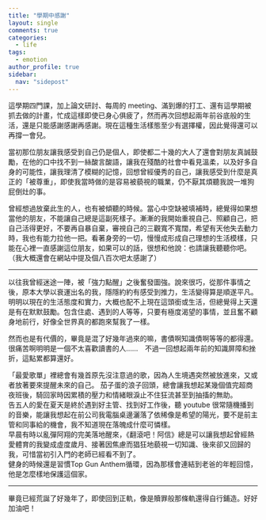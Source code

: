 ```yaml
---
title: "學期中感謝"
layout: single
comments: true
categories:
  - life
tags:
  - emotion
author_profile: true
sidebar:
  nav: "sidepost"
---
```

這學期四門課，加上論文研討、每周的 meeting、滿到爆的打工、還有這學期被抓去做的計畫，忙成這樣即使已身心俱疲了，然而再次回想起兩年前谷底般的生活，還是只能感謝感謝再感謝。現在這種生活樣態至少有選擇權，因此覺得還可以再撐一會兒。

當初那位朋友讓我感受到自己仍是個人，即使都二十幾的大人了還會對朋友真誠鼓勵，在他的口中找不到一絲酸言酸語，讓我在殘酷的社會中看見溫柔，以及好多自身的可能性，讓我理清了模糊的記憶，回想曾經優秀的自己，讓我感受到什麼是真正的「被尊重」，即使我當時做的是容易被藐視的職業，仍不厭其煩聽我說一堆狗屁倒灶的事。

曾經想過放棄此生的人，也有被傾聽的時候。當心中空缺被填補時，總覺得如果想當他的朋友，不能讓自己總是這副死樣子。漸漸的我開始重視自己、照顧自己，把自己活得更好，不要再自暴自棄，審視自己的三觀寬不寬闊，希望有天他失去動力時，我也有能力拉他一把。看著身旁的一切，慢慢成形成自己理想的生活模樣，只能在心裡一直感謝這位朋友，如果可以的話，很想和他說：也請讓我聽聽你吧。（我大概還會在網站中提及個八百次吧太感謝了）

---

以往我曾經迷途一陣，被「強力點醒」之後奮發圖強。說來很巧，從那件事情之後，原本大學以衰運出名的我，隱隱約約有感受到推力，生活變得算是順遂平凡。明明以現在的生活態度和實力，大概也配不上現在這頭銜或生活，但總覺得上天還是有在默默鼓勵。包含住處、遇到的人等等，只要有極度渴望的事情，並且奮不顧身地前行，好像全世界真的都跑來幫我了一樣。

然而也是有代價的，畢竟是混了好幾年過來的嘛，書債啊知識債啊等等的都得還。很痛苦啊明明是一個不太喜歡讀書的人……　不過一回想起兩年前的知識屏障和挫折，這點累都算還好。

「最愛歌單」裡總會有幾首原先沒注意過的歌，因為人生境遇突然被放進來，又或者放著要來提醒未來的自己。
茄子蛋的浪子回頭，總會讓我想起某幾個值完超商夜班後，騎回家時因累積的壓力和情緒眼淚止不住狂流甚至到抽搐的無助。  
告五人的愛在夏天是終於遇到好主管、找到好工作後，聽 youtube 很常隨機播到的音樂，能讓我想起在前公司我電腦桌邊灑落了依稀像是希望的陽光，要不是前主管和同事給的機會，我不知道現在落魄成什麼可憐樣。  
早晨有時以亂彈阿翔的完美落地醒來，《翻滾吧！阿信》總是可以讓我想起曾經熱愛體育的我變成虛度歲月、接著因焦慮而猖狂地藐視一切知識、後來卻又回歸的我，可惜當初引入門的老師已經看不到了。  
健身的時候還是習慣Top Gun Anthem循環，因為那樣會連結到老爸的年輕回憶，他是怎麼樣地保護這個家。

---
畢竟已經荒誕了好幾年了，即使回到正軌，像是贖罪般那條軌還得自行鋪造。好好加油吧！
